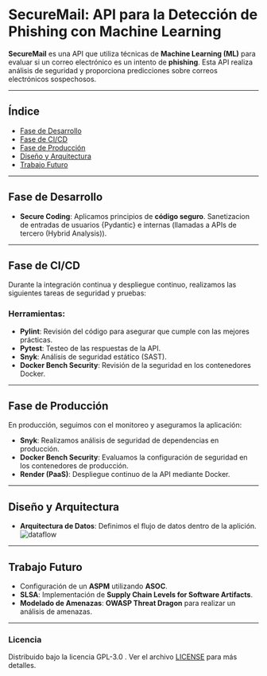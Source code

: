 # SecureMail: API para la Detección de Phishing con Machine Learning

**SecureMail** es una API que utiliza técnicas de **Machine Learning (ML)** para evaluar si un correo electrónico es un intento de **phishing**. Esta API realiza análisis de seguridad y proporciona predicciones sobre correos electrónicos sospechosos.

---

## Índice
- [Fase de Desarrollo](#fase-de-desarrollo)
- [Fase de CI/CD](#fase-de-cicd)
- [Fase de Producción](#fase-de-producción)
- [Diseño y Arquitectura](#diseño-y-arquitectura)
- [Trabajo Futuro](#trabajo-futuro)

---

## Fase de Desarrollo

- **Secure Coding**: Aplicamos principios de **código seguro**. Sanetizacion de entradas de usuarios {Pydantic} e internas (llamadas a APIs de tercero (Hybrid Analysis)).

---

## Fase de CI/CD

Durante la integración continua y despliegue continuo, realizamos las siguientes tareas de seguridad y pruebas:

### Herramientas:
- **Pylint**: Revisión del código para asegurar que cumple con las mejores prácticas.
- **Pytest**: Testeo de las respuestas de la API.
- **Snyk**: Análisis de seguridad estático (SAST).
- **Docker Bench Security**: Revisión de la seguridad en los contenedores Docker.

---

## Fase de Producción

En producción, seguimos con el monitoreo y aseguramos la aplicación:

- **Snyk**: Realizamos análisis de seguridad de dependencias en producción.
- **Docker Bench Security**: Evaluamos la configuración de seguridad en los contenedores de producción.
- **Render (PaaS)**: Despliegue continuo de la API mediante Docker.

---

## Diseño y Arquitectura

- **Arquitectura de Datos**: Definimos el flujo de datos dentro de la aplición.
   ![dataflow](https://github.com/user-attachments/assets/031fe97e-8b09-4a9d-b254-2b63db6487cb)


---

## Trabajo Futuro

- Configuración de un **ASPM** utilizando **ASOC**.
- **SLSA**: Implementación de **Supply Chain Levels for Software Artifacts**.
- **Modelado de Amenazas**: **OWASP Threat Dragon** para realizar un análisis de amenazas.

---

### Licencia

Distribuido bajo la licencia GPL-3.0 . Ver el archivo [LICENSE](./LICENSE) para más detalles.
